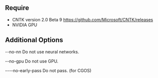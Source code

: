 Require
-------
- CNTK version 2.0 Beta 9
  https://github.com/Microsoft/CNTK/releases
- NVIDIA GPU


Additional Options
------------------
--no-nn            Do not use neural networks.

--no-gpu           Do not use GPU.

----no-early-pass  Do not pass.
                   (for CGOS)
